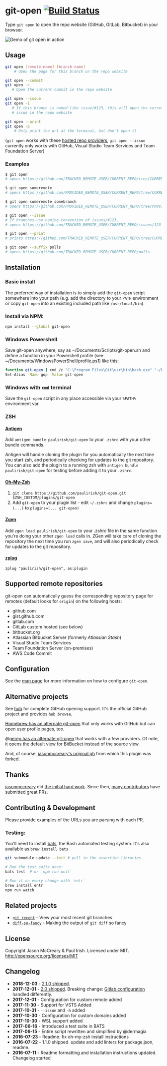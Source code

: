 # git-open [![Build Status](https://img.shields.io/travis/paulirish/git-open/master.svg)](https://travis-ci.org/paulirish/git-open)

Type `git open` to open the repo website (GitHub, GitLab, Bitbucket) in your browser.

![Demo of git open in action](https://user-images.githubusercontent.com/39191/33507513-f60041ae-d6a9-11e7-985c-ab296d6a5b0f.gif)

## Usage

```sh
git open [remote-name] [branch-name]
    # Open the page for this branch on the repo website

git open --commit
git open -c
   # Open the current commit in the repo website

git open --issue
git open -i
   # If this branch is named like issue/#123, this will open the corresponding
   # issue in the repo website

git open --print
git open -p
    # Only print the url at the terminal, but don't open it
```

(`git open` works with these [hosted repo providers](#supported-remote-repositories), `git open --issue` currently only works with GitHub, Visual Studio Team Services and Team Foundation Server)

### Examples

```sh
$ git open
# opens https://github.com/TRACKED_REMOTE_USER/CURRENT_REPO/tree/CURRENT_BRANCH

$ git open someremote
# opens https://github.com/PROVIDED_REMOTE_USER/CURRENT_REPO/tree/CURRENT_BRANCH

$ git open someremote somebranch
# opens https://github.com/PROVIDED_REMOTE_USER/CURRENT_REPO/tree/PROVIDED_BRANCH

$ git open --issue
# If branches use naming convention of issues/#123,
# opens https://github.com/TRACKED_REMOTE_USER/CURRENT_REPO/issues/123

$ git open --print
# prints https://github.com/TRACKED_REMOTE_USER/CURRENT_REPO/tree/CURRENT_BRANCH

$ git open --suffix pulls
# opens https://github.com/TRACKED_REMOTE_USER/CURRENT_REPO/pulls
```

## Installation

### Basic install

The preferred way of installation is to simply add the `git-open` script
somewhere into your path (e.g. add the directory to your `PATH` environment
or copy `git-open` into an existing included path like `/usr/local/bin`).

### Install via NPM:

```sh
npm install --global git-open
```

### Windows Powershell

Save git-open anywhere, say as ~/Documents/Scripts/git-open.sh and define
a function in your Powershell profile (see ~/Documents/WindowsPowerShell/profile.ps1) like this:

```sh
function git-open { cmd /c "C:\Program Files\Git\usr\bin\bash.exe" "~/Documents/Scripts/git-open.sh" }
Set-Alias -Name gop -Value git-open
```

### Windows with `cmd` terminal

Save the `git-open` script in any place accessible via your `%PATH%` environment var.

### ZSH

#### [Antigen](https://github.com/zsh-users/antigen)

Add `antigen bundle paulirish/git-open` to your `.zshrc` with your other bundle
commands.

Antigen will handle cloning the plugin for you automatically the next time you
start zsh, and periodically checking for updates to the git repository. You can
also add the plugin to a running zsh with `antigen bundle paulirish/git-open`
for testing before adding it to your `.zshrc`.

#### [Oh-My-Zsh](http://ohmyz.sh/)

1. `git clone https://github.com/paulirish/git-open.git $ZSH_CUSTOM/plugins/git-open`
1. Add `git-open` to your plugin list - edit `~/.zshrc` and change
   `plugins=(...)` to `plugins=(... git-open)`

#### [Zgen](https://github.com/tarjoilija/zgen)

Add `zgen load paulirish/git-open` to your .zshrc file in the same function
you're doing your other `zgen load` calls in. ZGen will take care of cloning
the repository the next time you run `zgen save`, and will also periodically
check for updates to the git repository.

#### [zplug](https://github.com/zplug/zplug)

`zplug "paulirish/git-open", as:plugin`

## Supported remote repositories

git-open can automatically guess the corresponding repository page for remotes
(default looks for `origin`) on the following hosts:

- github.com
- gist.github.com
- gitlab.com
- GitLab custom hosted (see below)
- bitbucket.org
- Atlassian Bitbucket Server (formerly _Atlassian Stash_)
- Visual Studio Team Services
- Team Foundation Server (on-premises)
- AWS Code Commit

## Configuration 

See the [man page](git-open.1.md) for more information on how to configure `git-open`.

## Alternative projects

See [hub](https://github.com/github/hub) for complete GitHub opening support.
It's the official GitHub project and provides `hub browse`.

[Homebrew has an alternate git-open](https://github.com/jeffreyiacono/git-open)
that only works with GitHub but can open user profile pages, too.

@[gerep has an alternate git-open](https://github.com/gerep/git-open) that
works with a few providers. Of note, it opens the default view for BitBucket
instead of the source view.

And, of course, [jasonmccreary's original gh](https://github.com/jasonmccreary/gh)
from which this plugin was forked.

## Thanks

[jasonmccreary](https://github.com/jasonmccreary/) did [the initial hard work](https://github.com/jasonmccreary/gh). Since then, [many contributors](https://github.com/paulirish/git-open/graphs/contributors) have submitted great PRs.

## Contributing & Development

Please provide examples of the URLs you are parsing with each PR.

### Testing:

You'll need to install [bats](https://github.com/sstephenson/bats#installing-bats-from-source), the Bash automated testing system. It's also available as `brew install bats`

```sh
git submodule update --init # pull in the assertion libraries

# Run the test suite once:
bats test  # or `npm run unit`

# Run it on every change with `entr`
brew install entr
npm run watch
```

## Related projects

- [`git recent`](https://github.com/paulirish/git-recent) - View your most recent git branches
- [`diff-so-fancy`](https://github.com/so-fancy/diff-so-fancy/) - Making the output of `git diff` so fancy

## License

Copyright Jason McCreary & Paul Irish. Licensed under MIT.
<http://opensource.org/licenses/MIT>

## Changelog


- **2018-12-03** - [2.1.0 shipped](https://github.com/paulirish/git-open/releases/tag/v2.1.0). 
- **2017-12-01** - [2.0 shipped](https://github.com/paulirish/git-open/releases/tag/v2.0.0). Breaking change: [Gitlab configuration](https://github.com/paulirish/git-open#configuration) handled differently.
- **2017-12-01** - Configuration for custom remote added
- **2017-11-30** - Support for VSTS Added
- **2017-10-31** - `--issue` and `-h` added
- **2017-10-30** - Configuration for custom domains added
- **2017-10-30** - WSL support added
- **2017-06-16** - Introduced a test suite in BATS
- **2017-06-15** - Entire script rewritten and simplified by @dermagia
- **2016-07-23** - Readme: fix oh-my-zsh install instructions
- **2016-07-22** - 1.1.0 shipped. update and add linters for package.json, readme.
- **2016-07-11** - Readme formatting and installation instructions updated. Changelog started

